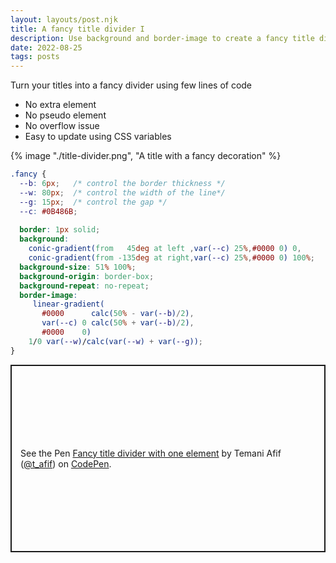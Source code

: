 ```yaml
---
layout: layouts/post.njk
title: A fancy title divider I
description: Use background and border-image to create a fancy title divider
date: 2022-08-25
tags: posts
---
```


Turn your titles into a fancy divider using few lines of code
* No extra element
* No pseudo element
* No overflow issue
* Easy to update using CSS variables


{% image "./title-divider.png", "A title with a fancy decoration" %}

```css
.fancy {
  --b: 6px;   /* control the border thickness */
  --w: 80px;  /* control the width of the line*/
  --g: 15px;  /* control the gap */
  --c: #0B486B;
 
  border: 1px solid;
  background: 
    conic-gradient(from   45deg at left ,var(--c) 25%,#0000 0) 0,
    conic-gradient(from -135deg at right,var(--c) 25%,#0000 0) 100%;
  background-size: 51% 100%;
  background-origin: border-box;
  background-repeat: no-repeat;
  border-image: 
     linear-gradient(
       #0000      calc(50% - var(--b)/2),
       var(--c) 0 calc(50% + var(--b)/2),
       #0000    0) 
    1/0 var(--w)/calc(var(--w) + var(--g));
}
```

<p class="codepen" data-height="300" data-default-tab="result" data-slug-hash="VwXOmjW" data-preview="true" data-user="t_afif" style="height: 300px; box-sizing: border-box; display: flex; align-items: center; justify-content: center; border: 2px solid; margin: 1em 0; padding: 1em;">
  <span>See the Pen <a href="https://codepen.io/t_afif/pen/VwXOmjW">
  Fancy title divider with one element</a> by Temani Afif (<a href="https://codepen.io/t_afif">@t_afif</a>)
  on <a href="https://codepen.io">CodePen</a>.</span>
</p>
<script async src="https://cpwebassets.codepen.io/assets/embed/ei.js"></script>

